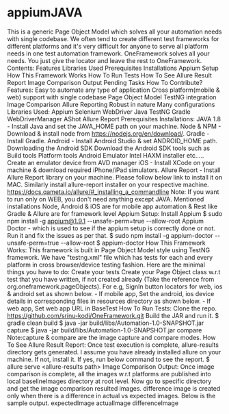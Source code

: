 # appiumJAVA
This is a generic Page Object Model which solves all your automation needs with single codebase. We often tend to create different test frameworks for different platforms and it's very difficult for anyone to serve all platform needs in one test automation framework.  OneFramework solves all your needs. You just give the locator and leave the rest to OneFramework.  Contents: Features Libraries Used Prerequisites Installations Appium Setup How This Framework Works How To Run Tests How To See Allure Result Report Image Comparison Output Pending Tasks How To Contribute? Features: Easy to automate any type of application Cross platform(mobile &amp; web) support with single codebase Page Object Model TestNG integration Image Comparison Allure Reporting Robust in nature Many configurations Libraries Used: Appium Selenium WebDriver Java TestNG Gradle WebDriverManager AShot Allure Report Prerequisites Installations: JAVA 1.8 - Install Java and set the JAVA_HOME path on your machine. Node &amp; NPM - Download &amp; install node from https://nodejs.org/en/download/. Gradle - Install Gradle. Android - Install Android Studio &amp; set ANDROID_HOME path. Downloading the Android SDK Download the Android SDK tools such as Build tools Platform tools Android Emulator Intel HAXM installer etc..... Create an emulator device from AVD manager iOS - Install XCode on your machine &amp; download required iPhone/iPad simulators. Allure Report - Install Allure Report library on your machine. Please follow below link to install it on MAC. Similarly install allure-report installer on your respective machine. https://docs.qameta.io/allure/#_installing_a_commandline Note: If you want to run only on WEB, you don't need anything except JAVA. Mentioned installations Node, Android &amp; iOS are for mobile app automation &amp; Rest like Gradle &amp; Allure are for framework level  Appium Setup: Install Appium  $ sudo npm install -g appium@1.9.1 --unsafe-perm=true --allow-root  Appium Doctor - which is used to see if the appium setup is correctly done or not. Run it and fix the issues as per that.  $ sudo npm install -g appium-doctor --unsafe-perm=true --allow-root  $ appium-doctor How This Framework Works: This framework is built in Page Object Model style using TestNG framework. We have "testng.xml" file which has tests for each and every platform in cross browser/device testing fashion.  Here are the minimal things you have to do: Create your tests Create your Page Object class w.r.t test that you have written, if not created already (Take the reference from org.oneframework.pageObjects). For e.g, SignIn button locators for web, ios &amp; android set as shown below.   - If mobile app, Set the android, ios device details in corresponding files in resources directory as shown below.     - If web app, Set web app URL in BaseTest How To Run Tests: Clone the repo. https://github.com/srinu-kodi/OneFramework.git Build the JAR and run it. $ gradle clean build $ java -jar build/libs/Automation-1.0-SNAPSHOT.jar capture $ java -jar build/libs/Automation-1.0-SNAPSHOT.jar compare Note:capture &amp; compare are the image capture and compare modes.  How To See Allure Result Report: Once test execution is complete, allure-results directory gets generated. I assume you have already installed allure on your machine. If not, install it. If yes, run below command to see the report.  $ allure serve &lt;allure-results path>     Image Comparison Output: Once image comparison is complete, all the images w.r.t platforms are published into local baselineImages directory at root level. Now go to specific directory and get the image comparison resulted images.  difference image is created only when there is a difference in actual vs expected images. Below is the sample output.  expectedImage actualImage differenceImage
